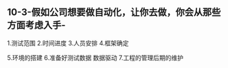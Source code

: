 ## 10-3-假如公司想要做自动化，让你去做，你会从那些方面考虑入手-

1.测试范围  2.时间进度  3.人员安排  4.框架确定

5.环境的搭建   6.准备好测试数据 数据驱动    7.工程的管理后期的维护
